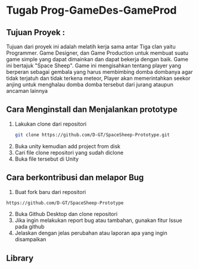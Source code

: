 # Tugab Prog-GameDes-GameProd

## Tujuan Proyek :
Tujuan dari proyek ini adalah melatih kerja sama antar Tiga clan yaitu Programmer. Game Designer, dan Game Production untuk membuat suatu game simple yang dapat dimainkan dan dapat bekerja dengan baik.
Game ini bertajuk "Space Sheep". Game ini mengisahkan tentang player yang berperan sebagai gembala yang harus membimbing domba dombanya agar tidak terjatuh
dan tidak terkena meteor, Player akan memerintahkan seekor anjing untuk menghalau domba domba tersebut dari jurang ataupun ancaman lainnya

## Cara Menginstall dan Menjalankan prototype
1. Lakukan clone dari repositori
   ```bash
   git clone https://github.com/D-GT/SpaceSheep-Prototype.git
   ```
2. Buka unity kemudian add project from disk
3. Cari file clone repositori yang sudah diclone
4. Buka file tersebut di Unity

## Cara berkontribusi dan melapor Bug
1.	Buat fork baru dari repositori
   ```bash
   https://github.com/D-GT/SpaceSheep-Prototype
   ```
2. Buka Github Desktop dan clone repositori
3. Jika ingin melakukan report bug atau tambahan, gunakan fitur Issue pada github
4. Jelaskan dengan jelas perubahan atau laporan apa yang ingin disampaikan

## Library
